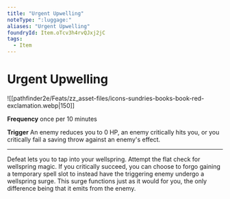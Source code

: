 ```yaml
---
title: "Urgent Upwelling"
noteType: ":luggage:"
aliases: "Urgent Upwelling"
foundryId: Item.oTcv3h4rvQJxj2jC
tags:
  - Item
---
```


# Urgent Upwelling
![[pathfinder2e/Feats/zz_asset-files/icons-sundries-books-book-red-exclamation.webp|150]]

**Frequency** once per 10 minutes

**Trigger** An enemy reduces you to 0 HP, an enemy critically hits you, or you critically fail a saving throw against an enemy's effect.

* * *

Defeat lets you to tap into your wellspring. Attempt the flat check for wellspring magic. If you critically succeed, you can choose to forgo gaining a temporary spell slot to instead have the triggering enemy undergo a wellspring surge. This surge functions just as it would for you, the only difference being that it emits from the enemy.
